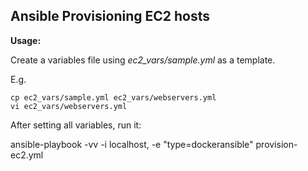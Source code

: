 ## Ansible Provisioning EC2 hosts

**Usage:**

Create a variables file using *ec2_vars/sample.yml* as a template.

E.g. 

    cp ec2_vars/sample.yml ec2_vars/webservers.yml
    vi ec2_vars/webservers.yml
    
After setting all variables, run it:

ansible-playbook -vv -i localhost, -e "type=dockeransible" provision-ec2.yml

